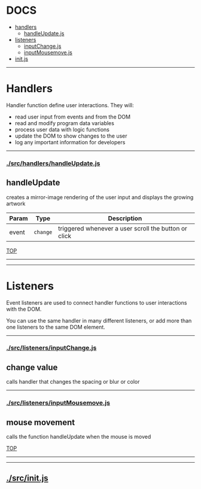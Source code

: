 <!-- BEGIN TITLE -->

# DOCS

<!-- END TITLE -->

<!-- BEGIN TOC -->

- [handlers](#handlers)
  - [handleUpdate.js](#srchandlershandleUpdatejs)
- [listeners](#listeners)
  - [inputChange.js](#srclistenersinputChangejs)
  - [inputMousemove.js](#srclistenersinputMousemovejs)
- [init.js](#srcinitjs)

<!-- END TOC -->

<!-- BEGIN DOCS -->

---

# Handlers

Handler function define user interactions. They will:

- read user input from events and from the DOM
- read and modify program data variables
- process user data with logic functions
- update the DOM to show changes to the user
- log any important information for developers

---

### [./src/handlers/handleUpdate.js](./src/handlers/handleUpdate.js?study)

<a name="artifyHandler"></a>

## handleUpdate

creates a mirror-image rendering of the user input and displays the growing artwork

| Param | Type               | Description                                                |
| ----- | ------------------ | ---------------------------------------------------------- |
| event | <code>change</code> | triggered whenever a user scroll the button or click      |

[TOP](#DOCS)

---

---

# Listeners

Event listeners are used to connect handler functions to user interactions with the DOM.

You can use the same handler in many different listeners, or add more than one listeners to the same DOM element.

---

### [./src/listeners/inputChange.js](./src/listeners/inputChange.js?study)

<a name="change value
calls handler that changes the value "></a>

## change value

calls handler that changes the spacing or blur or color

---

### [./src/listeners/inputMousemove.js](./src/listeners/inputMousemove.js?study)

<a name="scroll by mouse
calls the function handleUpdate when the mouse is moved"></a>

## mouse movement

calls the function handleUpdate when the mouse is moved

[TOP](#DOCS)

---

---

## [./src/init.js](./src/init.js?study)

<!-- END DOCS -->
